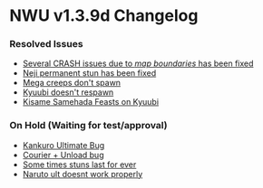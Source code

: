 # NWU v1.3.9d Changelog #
### Resolved Issues ###
- <a href="https://bitbucket.org/muZk/nwu/issue/44">Several CRASH issues due to _map boundaries_ has been fixed</a>
- <a href="https://bitbucket.org/muZk/nwu/issue/36">Neji permanent stun has been fixed</a>
- <a href="https://bitbucket.org/muZk/nwu/issue/46">Mega creeps don't spawn</a>
- <a href="https://bitbucket.org/muZk/nwu/issue/47">Kyuubi doesn't respawn</a>
- <a href="https://bitbucket.org/muZk/nwu/issue/51">Kisame Samehada Feasts on Kyuubi</a>

### On Hold (Waiting for test/approval) ###
- <a href="https://bitbucket.org/muZk/nwu/issue/45/kankuro-ultimate-protecting-creeps">Kankuro Ultimate Bug</a>
- <a href="https://bitbucket.org/muZk/nwu/issue/29/unload-stack-curir">Courier + Unload bug</a>
- <a href="https://bitbucket.org/muZk/nwu/issue/48">Some times stuns last for ever</a>
- <a href="https://bitbucket.org/muZk/nwu/issue/49">Naruto ult doesnt work properly</a>